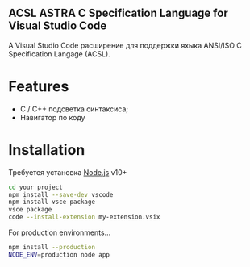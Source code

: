 ## ACSL ASTRA C Specification Language for Visual Studio Code

A Visual Studio Code расширение для поддержки яхыка ANSI/ISO C Specification Langage (ACSL).


# Features
- C / C++ подсветка синтаксиса;
- Навигатор по коду

# Installation

Требуется установка [Node.js](https://nodejs.org/) v10+

```sh
cd your project
npm install --save-dev vscode
npm install vsce package
vsce package
code --install-extension my-extension.vsix
```

For production environments...

```sh
npm install --production
NODE_ENV=production node app
```